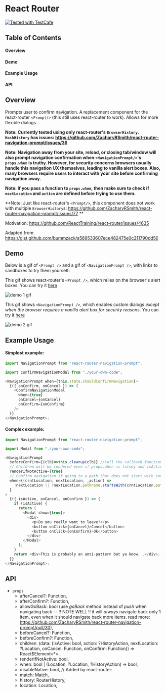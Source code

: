 # React Router <NavigationPrompt/>

<a href="https://github.com/DevExpress/testcafe">
    <img alt="Tested with TestCafe" src="https://img.shields.io/badge/tested%20with-TestCafe-2fa4cf.svg">
</a>

## Table of Contents

#### Overview

#### Demo

#### Example Usage

#### API

## Overview

Prompts user to confirm navigation. A replacement component for the react-router `<Prompt/>` (this still uses react-router to work). Allows for more flexible dialogs.

**Note: Currently tested using only react-router's `BrowserHistory`. `HashHistory` has issues: https://github.com/ZacharyRSmith/react-router-navigation-prompt/issues/36**

**Note: Navigation away from your site, reload, or closing tab/window will also prompt navigation confirmation when `<NavigationPrompt/>`'s `props.when` is truthy. However, for security concerns browsers usually handle this navigation UX themselves, leading to vanilla alert boxes. Also, many browsers require users to interact with your site before confirming navigation away.**

**Note: If you pass a function to `props.when`, then make sure to check if `nextLocation` and `action` are defined before trying to use them.**

**Note: Just like react-router's `<Prompt/>`, this component does not work with multiple `BrowserHistory`s: https://github.com/ZacharyRSmith/react-router-navigation-prompt/issues/77 **

Motivation: https://github.com/ReactTraining/react-router/issues/4635

Adapted from: https://gist.github.com/bummzack/a586533607ece482475e0c211790dd50

## Demo

Below is a gif of `<Prompt />` and a gif of `<NavigationPrompt />`, with links to sandboxes to try them yourself:

This gif shows react-router's `<Prompt />`, which relies on the browser's alert boxes. You can try it [here](https://codesandbox.io/s/sleepy-dubinsky-3yc4k?file=/src/index.js)

![demo 1 gif](https://media.giphy.com/media/2t9sbep1TtRTHF2YJD/giphy.gif)

This gif shows `<NavigationPrompt />`, which enables custom dialogs _except when the browser requires a vanilla alert box for security reasons_. You can try it [here](https://9q3wn56zrp.codesandbox.io)

![demo 2 gif](https://media.giphy.com/media/oVkikQIhaZIzcEBK70/giphy.gif)

## Example Usage

#### Simplest example:

```javascript
import NavigationPrompt from "react-router-navigation-prompt";

import ConfirmNavigationModal from "./your-own-code";

<NavigationPrompt when={this.state.shouldConfirmNavigation}>
  {({ onConfirm, onCancel }) => (
    <ConfirmNavigationModal
      when={true}
      onCancel={onCancel}
      onConfirm={onConfirm}
    />
  )}
</NavigationPrompt>;
```

#### Complex example:

```javascript
import NavigationPrompt from "react-router-navigation-prompt";

import Modal from "./your-own-code";

<NavigationPrompt
  beforeConfirm={(clb)=>this.cleanup(clb)} //call the callback function when finished cleaning up
  // Children will be rendered even if props.when is falsey and isActive is false:
  renderIfNotActive={true}
  // Confirm navigation if going to a path that does not start with current path:
  when={(crntLocation, nextLocation, _action) =>
    !nextLocation || !nextLocation.pathname.startsWith(crntLocation.pathname)
  }
>
  {({ isActive, onCancel, onConfirm }) => {
    if (isActive) {
      return (
        <Modal show={true}>
          <div>
            <p>Do you really want to leave?</p>
            <button onClick={onCancel}>Cancel</button>
            <button onClick={onConfirm}>Ok</button>
          </div>
        </Modal>
      );
    }
    return <div>This is probably an anti-pattern but ya know...</div>;
  }}
</NavigationPrompt>;
```

## API

- `props`
  - afterCancel?: Function,
  - afterConfirm?: Function,
  - allowGoBack: bool (use _goBack_ method instead of _push_ when navigating back -- !! NOTE WELL !! it will _always_ navigate back only 1 item, even when it should navigate back more items.  read more: https://github.com/ZacharyRSmith/react-router-navigation-prompt/pull/30),
  - beforeCancel?: Function,
  - beforeConfirm?: Function,
  - children: (data: {isActive: bool, action: ?HistoryAction, nextLocation: ?Location, onCancel: Function, onConfirm: Function}) => React$Element<\*>,
  - renderIfNotActive: bool,
  - when: bool | (Location, ?Location, ?HistoryAction) => bool,
  - disableNative: bool,
    // Added by react-router:
  - match: Match,
  - history: RouterHistory,
  - location: Location,

